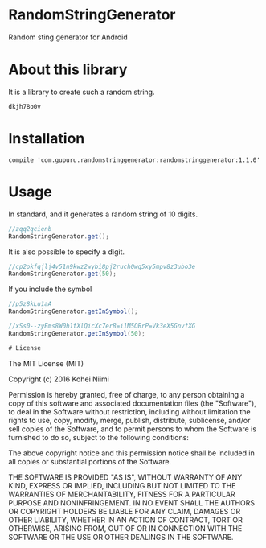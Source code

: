 # RandomStringGenerator

Random sting generator for Android

# About this library

It is a library to create such a random string.

```
dkjh78o0v
```

# Installation

```
compile 'com.gupuru.randomstringgenerator:randomstringgenerator:1.1.0'
```

# Usage

In standard, and it generates a random string of 10 digits.

```java
//zqq2qcienb
RandomStringGenerator.get();
```

It is also possible to specify a digit.

```java
//cp2okfqjlj4v51n9kwz2wybi8pj2ruch0wg5xy5mpv8z3ubo3e
RandomStringGenerator.get(50);
```

If you include the symbol
```java
//p5z8kLu1aA
RandomStringGenerator.getInSymbol();

//xSs0--zyEms8W0h1tXlQicXc7er8=i1M5OBrP=Vk3eX5GnvfXG
RandomStringGenerator.getInSymbol(50);

# License

```
The MIT License (MIT)

Copyright (c) 2016 Kohei Niimi

Permission is hereby granted, free of charge, to any person obtaining a copy
of this software and associated documentation files (the "Software"), to deal
in the Software without restriction, including without limitation the rights
to use, copy, modify, merge, publish, distribute, sublicense, and/or sell
copies of the Software, and to permit persons to whom the Software is
furnished to do so, subject to the following conditions:

The above copyright notice and this permission notice shall be included in all
copies or substantial portions of the Software.

THE SOFTWARE IS PROVIDED "AS IS", WITHOUT WARRANTY OF ANY KIND, EXPRESS OR
IMPLIED, INCLUDING BUT NOT LIMITED TO THE WARRANTIES OF MERCHANTABILITY,
FITNESS FOR A PARTICULAR PURPOSE AND NONINFRINGEMENT. IN NO EVENT SHALL THE
AUTHORS OR COPYRIGHT HOLDERS BE LIABLE FOR ANY CLAIM, DAMAGES OR OTHER
LIABILITY, WHETHER IN AN ACTION OF CONTRACT, TORT OR OTHERWISE, ARISING FROM,
OUT OF OR IN CONNECTION WITH THE SOFTWARE OR THE USE OR OTHER DEALINGS IN THE
SOFTWARE.
```